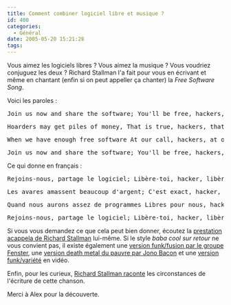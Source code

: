 ```yaml
---
title: Comment combiner logiciel libre et musique ?
id: 400
categories:
  - Général
date: 2005-05-20 15:21:28
tags:
---
```


Vous aimez les logiciels libres&nbsp;? Vous aimez la musique&nbsp;? Vous voudriez conjuguez les deux&nbsp;? Richard Stallman l'a fait pour vous en écrivant et même en chantant (enfin si on peut appeller ça chanter) la _Free Software Song_.

Voici les paroles&nbsp;:
 <pre>Join us now and share the software; You'll be free, hackers, you'll be free. Join us now and share the software; You'll be free, hackers, you'll be free.</pre> <pre>Hoarders may get piles of money, That is true, hackers, that is true. But they cannot help their neighbors; That's not good, hackers, that's not good.</pre> <pre>When we have enough free software At our call, hackers, at our call, We'll throw out those dirty licenses Ever more, hackers, ever more.</pre> <pre>Join us now and share the software; You'll be free, hackers, you'll be free. Join us now and share the software; You'll be free, hackers, you'll be free.</pre> 

Ce qui donne en français&nbsp;:
 <pre>Rejoins-nous, partage le logiciel; Libère-toi, hacker, libère-toi. Rejoins-nous, partage le logiciel; Libère-toi, hacker, libère-toi.</pre> <pre>Les avares amassent beaucoup d'argent; C'est exact, hacker, c'est exact. Mais ils n'aident pas leur prochain; C'est très mal, hacker, c'est très mal.</pre> <pre>Quand nous aurons assez de programmes Libres pour nous, hacker, libres pour nous. Ces licenses néfastes, nous les jetterons Pour toujours, hacker, pour toujours.</pre> <pre>Rejoins-nous, partage le logiciel; Libère-toi, hacker, libère-toi. Rejoins-nous, partage le logiciel; Libère-toi, hacker, libère-toi.</pre> 

Si vous vous demandez ce que cela peut bien donner, écoutez la [prestation acappela de Richard Stallman](http://www.gnu.org/music/free-software-song.ogg) lui-même. Si le style _baba cool sur retour_ ne vous convient pas, il existe également une [version funk/fusion par le groupe Fenster](http://anthems.zdnet.co.uk/anthems/FensterFreeSoftware.ogg), une [version death metal du pauvre par Jono Bacon](http://www.jonobacon.org/music/solo/jonobacon-freesoftwaresong.ogg) et une [version funk/variété](http://www.revolution-os.com/Free_Software_Song_video.mpg) en vidéo.

Enfin, pour les curieux, [Richard Stallman raconte](http://www.gnu.org/music/writing-fs-song.html) les circonstances de l'écriture de cette chanson.

Merci à Alex pour la découverte.